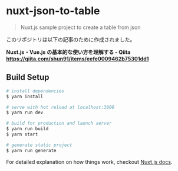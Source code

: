 # nuxt-json-to-table

> Nuxt.js sample project to create a table from json

このリポジトリは以下の記事のために作成されました。

**Nuxt.js・Vue.js の基本的な使い方を理解する - Qiita  
https://qiita.com/shun91/items/eefe0009462b75301dd1**

## Build Setup

``` bash
# install dependencies
$ yarn install

# serve with hot reload at localhost:3000
$ yarn run dev

# build for production and launch server
$ yarn run build
$ yarn start

# generate static project
$ yarn run generate
```

For detailed explanation on how things work, checkout [Nuxt.js docs](https://nuxtjs.org).
